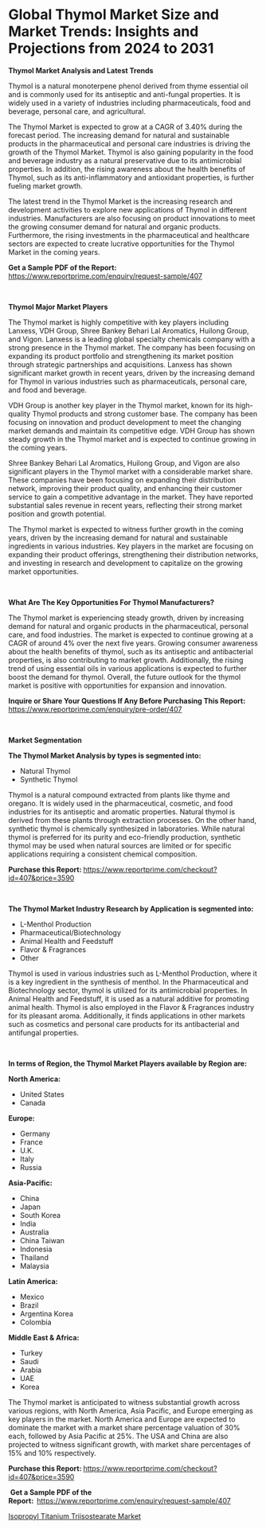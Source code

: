 <p><h1>Global Thymol Market Size and Market Trends: Insights and Projections from 2024 to 2031</h1></p><p><strong>Thymol Market Analysis and Latest Trends</strong></p>
<p><p>Thymol is a natural monoterpene phenol derived from thyme essential oil and is commonly used for its antiseptic and anti-fungal properties. It is widely used in a variety of industries including pharmaceuticals, food and beverage, personal care, and agricultural.</p><p>The Thymol Market is expected to grow at a CAGR of 3.40% during the forecast period. The increasing demand for natural and sustainable products in the pharmaceutical and personal care industries is driving the growth of the Thymol Market. Thymol is also gaining popularity in the food and beverage industry as a natural preservative due to its antimicrobial properties. In addition, the rising awareness about the health benefits of Thymol, such as its anti-inflammatory and antioxidant properties, is further fueling market growth.</p><p>The latest trend in the Thymol Market is the increasing research and development activities to explore new applications of Thymol in different industries. Manufacturers are also focusing on product innovations to meet the growing consumer demand for natural and organic products. Furthermore, the rising investments in the pharmaceutical and healthcare sectors are expected to create lucrative opportunities for the Thymol Market in the coming years.</p></p>
<p><strong>Get a Sample PDF of the Report:&nbsp;</strong> <a href="https://www.reportprime.com/enquiry/request-sample/407">https://www.reportprime.com/enquiry/request-sample/407</a></p>
<p>&nbsp;</p>
<p><strong>Thymol Major Market Players</strong></p>
<p><p>The Thymol market is highly competitive with key players including Lanxess, VDH Group, Shree Bankey Behari Lal Aromatics, Huilong Group, and Vigon. Lanxess is a leading global specialty chemicals company with a strong presence in the Thymol market. The company has been focusing on expanding its product portfolio and strengthening its market position through strategic partnerships and acquisitions. Lanxess has shown significant market growth in recent years, driven by the increasing demand for Thymol in various industries such as pharmaceuticals, personal care, and food and beverage.</p><p>VDH Group is another key player in the Thymol market, known for its high-quality Thymol products and strong customer base. The company has been focusing on innovation and product development to meet the changing market demands and maintain its competitive edge. VDH Group has shown steady growth in the Thymol market and is expected to continue growing in the coming years.</p><p>Shree Bankey Behari Lal Aromatics, Huilong Group, and Vigon are also significant players in the Thymol market with a considerable market share. These companies have been focusing on expanding their distribution network, improving their product quality, and enhancing their customer service to gain a competitive advantage in the market. They have reported substantial sales revenue in recent years, reflecting their strong market position and growth potential.</p><p>The Thymol market is expected to witness further growth in the coming years, driven by the increasing demand for natural and sustainable ingredients in various industries. Key players in the market are focusing on expanding their product offerings, strengthening their distribution networks, and investing in research and development to capitalize on the growing market opportunities.</p></p>
<p>&nbsp;</p>
<p><strong>What Are The Key Opportunities For Thymol Manufacturers?</strong></p>
<p><p>The Thymol market is experiencing steady growth, driven by increasing demand for natural and organic products in the pharmaceutical, personal care, and food industries. The market is expected to continue growing at a CAGR of around 4% over the next five years. Growing consumer awareness about the health benefits of thymol, such as its antiseptic and antibacterial properties, is also contributing to market growth. Additionally, the rising trend of using essential oils in various applications is expected to further boost the demand for thymol. Overall, the future outlook for the thymol market is positive with opportunities for expansion and innovation.</p></p>
<p><strong>Inquire or Share Your Questions If Any Before Purchasing This Report:</strong> <a href="https://www.reportprime.com/enquiry/pre-order/407">https://www.reportprime.com/enquiry/pre-order/407</a></p>
<p>&nbsp;</p>
<p><strong>Market Segmentation</strong></p>
<p><strong>The Thymol Market Analysis by types is segmented into:</strong></p>
<p><ul><li>Natural Thymol</li><li>Synthetic Thymol</li></ul></p>
<p><p>Thymol is a natural compound extracted from plants like thyme and oregano. It is widely used in the pharmaceutical, cosmetic, and food industries for its antiseptic and aromatic properties. Natural thymol is derived from these plants through extraction processes. On the other hand, synthetic thymol is chemically synthesized in laboratories. While natural thymol is preferred for its purity and eco-friendly production, synthetic thymol may be used when natural sources are limited or for specific applications requiring a consistent chemical composition.</p></p>
<p><strong>Purchase this Report:&nbsp;</strong><a href="https://www.reportprime.com/checkout?id=407&price=3590">https://www.reportprime.com/checkout?id=407&price=3590</a></p>
<p>&nbsp;</p>
<p><strong>The Thymol Market Industry Research by Application is segmented into:</strong></p>
<p><ul><li>L-Menthol Production</li><li>Pharmaceutical/Biotechnology</li><li>Animal Health and Feedstuff</li><li>Flavor & Fragrances</li><li>Other</li></ul></p>
<p><p>Thymol is used in various industries such as L-Menthol Production, where it is a key ingredient in the synthesis of menthol. In the Pharmaceutical and Biotechnology sector, thymol is utilized for its antimicrobial properties. In Animal Health and Feedstuff, it is used as a natural additive for promoting animal health. Thymol is also employed in the Flavor & Fragrances industry for its pleasant aroma. Additionally, it finds applications in other markets such as cosmetics and personal care products for its antibacterial and antifungal properties.</p></p>
<p>&nbsp;</p>
<p><strong>In terms of Region, the Thymol Market Players available by Region are:</strong></p>
<p>
    <p> <strong> North America: </strong>
        <ul>
            <li>United States</li>
            <li>Canada</li>
        </ul>
        </p> 
    <p> <strong> Europe: </strong>
        <ul>
            <li>Germany</li>
            <li>France</li>
            <li>U.K.</li>
            <li>Italy</li>
            <li>Russia</li>
        </ul>
        </p> 
    <p> <strong> Asia-Pacific: </strong>
        <ul>
            <li>China</li>
            <li>Japan</li>
            <li>South Korea</li>
            <li>India</li>
            <li>Australia</li>
            <li>China Taiwan</li>
            <li>Indonesia</li>
            <li>Thailand</li>
            <li>Malaysia</li>
        </ul>
        </p> 
    <p> <strong> Latin America: </strong>
        <ul>
            <li>Mexico</li>
            <li>Brazil</li>
            <li>Argentina Korea</li>
            <li>Colombia</li>
        </ul>
        </p> 
    <p> <strong> Middle East & Africa: </strong>
        <ul>
            <li>Turkey</li>
            <li>Saudi</li>
            <li>Arabia</li>
            <li>UAE</li>
            <li>Korea</li>
        </ul>
    </p>
    </p>
<p><p>The Thymol market is anticipated to witness substantial growth across various regions, with North America, Asia Pacific, and Europe emerging as key players in the market. North America and Europe are expected to dominate the market with a market share percentage valuation of 30% each, followed by Asia Pacific at 25%. The USA and China are also projected to witness significant growth, with market share percentages of 15% and 10% respectively.</p></p>
<p><strong>Purchase this Report: </strong><a href="https://www.reportprime.com/checkout?id=407&price=3590">https://www.reportprime.com/checkout?id=407&price=3590</a></p>
<p>&nbsp;<strong>Get a Sample PDF of the Report:&nbsp;&nbsp;</strong><a href="https://www.reportprime.com/enquiry/request-sample/407">https://www.reportprime.com/enquiry/request-sample/407</a></p>
<p><strong></strong></p>
<p><p><a href="https://changeable-paste-463.notion.site/Isopropyl-Titanium-Triisostearate-Market-Size-Growth-Outlook-from-2024-to-2031-projecting-at-Marke-07606c46da1143d3b835948d9c89078a">Isopropyl Titanium Triisostearate Market</a></p></p>